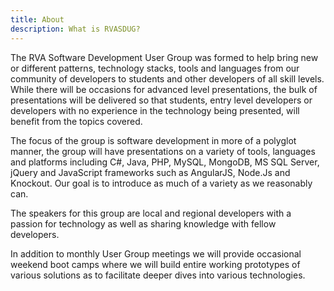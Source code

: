 ```yaml
---
title: About
description: What is RVASDUG?
---
```


The RVA Software Development User Group was formed to help bring new or different patterns, technology stacks, tools and languages from our community of developers to students and other developers of all skill levels. While there will be occasions for advanced level presentations, the bulk of presentations will be delivered so that students, entry level developers or developers with no experience in the technology being presented, will benefit from the topics covered.

The focus of the group is software development in more of a polyglot manner, the group will have presentations on a variety of tools, languages and platforms including C#, Java, PHP, MySQL, MongoDB, MS SQL Server, jQuery and JavaScript frameworks such as AngularJS, Node.Js and Knockout. Our goal is to introduce as much of a variety as we reasonably can.

The speakers for this group are local and regional developers with a passion for technology as well as sharing knowledge with fellow developers.

In addition to monthly User Group meetings we will provide occasional weekend boot camps where we will build entire working prototypes of various solutions as to facilitate deeper dives into various technologies.

